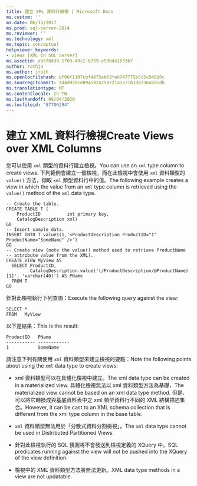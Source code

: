 ```yaml
---
title: 建立 XML 資料行檢視 | Microsoft Docs
ms.custom: ''
ms.date: 06/13/2017
ms.prod: sql-server-2014
ms.reviewer: ''
ms.technology: xml
ms.topic: conceptual
helpviewer_keywords:
- views [XML in SQL Server]
ms.assetid: eb5f0439-1f69-49c2-8759-e59bda1633b7
author: rothja
ms.author: jroth
ms.openlocfilehash: bf06f1107cbf4875eb63fe6747775b5c5c04810c
ms.sourcegitcommit: ad4d92dce894592a259721a1571b1d8736abacdb
ms.translationtype: MT
ms.contentlocale: zh-TW
ms.lasthandoff: 08/04/2020
ms.locfileid: "87706294"
---
```

# <a name="create-views-over-xml-columns"></a><span data-ttu-id="bbea1-102">建立 XML 資料行檢視</span><span class="sxs-lookup"><span data-stu-id="bbea1-102">Create Views over XML Columns</span></span>
  <span data-ttu-id="bbea1-103">您可以使用 `xml` 類型的資料行建立檢視。</span><span class="sxs-lookup"><span data-stu-id="bbea1-103">You can use an `xml` type column to create views.</span></span> <span data-ttu-id="bbea1-104">下列範例會建立一個檢視，而在此檢視中會使用 `xml` 資料類型的 `value()` 方法，擷取 `xml` 類型資料行中的值。</span><span class="sxs-lookup"><span data-stu-id="bbea1-104">The following example creates a view in which the value from an `xml` type column is retrieved using the `value()` method of the `xml` data type.</span></span>  
  
```  
-- Create the table.  
CREATE TABLE T (  
    ProductID          int primary key,   
    CatalogDescription xml)  
GO  
-- Insert sample data.  
INSERT INTO T values(1,'<ProductDescription ProductID="1" ProductName="SomeName" />')  
GO  
-- Create view (note the value() method used to retrieve ProductName   
-- attribute value from the XML).  
CREATE VIEW MyView AS   
  SELECT ProductID,  
         CatalogDescription.value('(/ProductDescription/@ProductName)[1]', 'varchar(40)') AS PName  
  FROM T  
GO   
```  
  
 <span data-ttu-id="bbea1-105">針對此檢視執行下列查詢：</span><span class="sxs-lookup"><span data-stu-id="bbea1-105">Execute the following query against the view:</span></span>  
  
```  
SELECT *   
FROM   MyView  
```  
  
 <span data-ttu-id="bbea1-106">以下是結果：</span><span class="sxs-lookup"><span data-stu-id="bbea1-106">This is the result:</span></span>  
  
```  
ProductID   PName        
----------- ------------  
1           SomeName   
```  
  
 <span data-ttu-id="bbea1-107">請注意下列有關使用 `xml` 資料類型來建立檢視的要點：</span><span class="sxs-lookup"><span data-stu-id="bbea1-107">Note the following points about using the `xml` data type to create views:</span></span>  
  
-   <span data-ttu-id="bbea1-108">xml 資料類型可以在具體化檢視中建立。</span><span class="sxs-lookup"><span data-stu-id="bbea1-108">The xml data type can be created in a materialized view.</span></span> <span data-ttu-id="bbea1-109">具體化檢視無法以 xml 資料類型方法為基礎，</span><span class="sxs-lookup"><span data-stu-id="bbea1-109">The materialized view cannot be based on an xml data type method.</span></span> <span data-ttu-id="bbea1-110">但是，可以將它轉換成與基底資料表中之 xml 類型資料行不同的 XML 結構描述集合。</span><span class="sxs-lookup"><span data-stu-id="bbea1-110">However, it can be cast to an XML schema collection that is different from the xml type column in the base table.</span></span>  
  
-   <span data-ttu-id="bbea1-111">`xml` 資料類型無法用於「分散式資料分割檢視」。</span><span class="sxs-lookup"><span data-stu-id="bbea1-111">The `xml` data type cannot be used in Distributed Partitioned Views.</span></span>  
  
-   <span data-ttu-id="bbea1-112">針對此檢視執行的 SQL 預測將不會發送到檢視定義的 XQuery 中。</span><span class="sxs-lookup"><span data-stu-id="bbea1-112">SQL predicates running against the view will not be pushed into the XQuery of the view definition.</span></span>  
  
-   <span data-ttu-id="bbea1-113">檢視中的 XML 資料類型方法將無法更新。</span><span class="sxs-lookup"><span data-stu-id="bbea1-113">XML data type methods in a view are not updatable.</span></span>  
  
  
